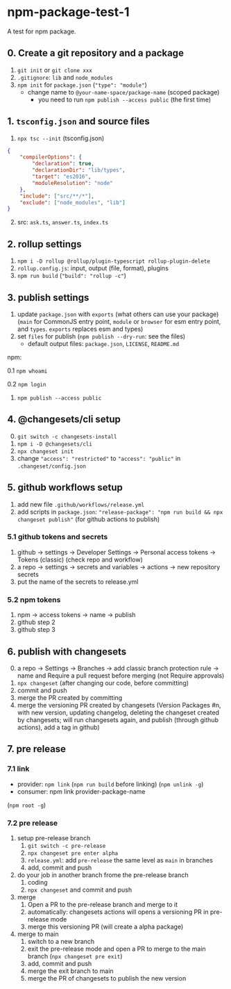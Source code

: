 # npm-package-test-1

A test for npm package.

## 0. Create a git repository and a package

1. `git init` or `git clone xxx`
2. `.gitignore`: `lib` and `node_modules`
3. `npm init` for `package.json` (`"type": "module"`)
   - change name to `@your-name-space/package-name` (scoped package)
     - you need to run `npm publish --access public` (the first time)

## 1. `tsconfig.json` and source files

1. `npx tsc --init` (tsconfig.json)

```json
{
	"compilerOptions": {
		"declaration": true,
		"declarationDir": "lib/types",
		"target": "es2016",
		"moduleResolution": "node"
	},
	"include": ["src/**/*"],
	"exclude": ["node_modules", "lib"]
}
```

2. src: `ask.ts`, `answer.ts`, `index.ts`

## 2. rollup settings

1. `npm i -D rollup @rollup/plugin-typescript rollup-plugin-delete`
2. `rollup.config.js`: input, output (file, format), plugins
3. `npm run build` (`"build": "rollup -c"`)

## 3. publish settings

1. update `package.json` with `exports` (what others can use your package) (`main` for CommonJS entry point, `module` or `browser` for esm entry point, and `types`. `exports` replaces esm and types)
2. set `files` for publish (`npm publish --dry-run`: see the files)
   - default output files: `package.json`, `LICENSE`, `README.md`

npm:

0.1 `npm whoami`

0.2 `npm login`

1. `npm publish --access public`

## 4. @changesets/cli setup

0. `git switch -c changesets-install`
1. `npm i -D @changesets/cli`
2. `npx changeset init`
3. change `"access": "restricted"` to `"access": "public"` in `.changeset/config.json`

## 5. github workflows setup

1. add new file `.github/workflows/release.yml`
2. add scripts in `package.json`: `"release-package": "npm run build && npx changeset publish"` (for github actions to publish)

### 5.1 github tokens and secrets

1. github -> settings -> Developer Settings -> Personal access tokens -> Tokens (classic) (check repo and workflow)
2. a repo -> settings -> secrets and variables -> actions -> new repository secrets
3. put the name of the secrets to release.yml

### 5.2 npm tokens

1. npm -> access tokens -> name -> publish
2. github step 2
3. github step 3

## 6. publish with changesets

0. a repo -> Settings -> Branches -> add classic branch protection rule -> name and Require a pull request before merging (not Require approvals)
1. `npx changeset` (after changing our code, before committing)
2. commit and push
3. merge the PR created by committing
4. merge the versioning PR created by changesets (Version Packages #n, with new version, updating changelog, deleting the changeset created by changesets; will run changesets again, and publish (through github actions), add a tag in github)

## 7. pre release

### 7.1 link

- provider: `npm link` (`npm run build` before linking) (`npm unlink -g`)
- consumer: npm link provider-package-name

(`npm root -g`)

### 7.2 pre release

1. setup pre-release branch
   1. `git switch -c pre-release`
   2. `npx changeset pre enter alpha`
   3. `release.yml`: add `pre-release` the same level as `main` in branches
   4. add, commit and push
2. do your job in another branch frome the pre-release branch
   1. coding
   2. `npx changeset` and commit and push
3. merge
   1. Open a PR to the pre-release branch and merge to it
   2. automatically: changesets actions will opens a versioning PR in pre-release mode
   3. merge this versioning PR (will create a alpha package)
4. merge to main
   1. switch to a new branch
   2. exit the pre-release mode and open a PR to merge to the main branch (`npx changeset pre exit`)
   3. add, commit and push
   4. merge the exit branch to main
   5. merge the PR of changesets to publish the new version
